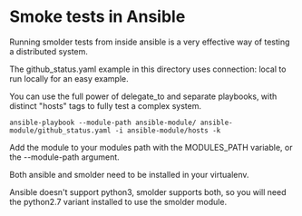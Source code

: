 Smoke tests in Ansible
======================

Running smolder tests from inside ansible is a very effective way of testing a distributed system.

The github_status.yaml example in this directory uses connection: local to run locally for an easy example.

You can use the full power of delegate_to and separate playbooks,
 with distinct "hosts" tags to fully test a complex system.


```
ansible-playbook --module-path ansible-module/ ansible-module/github_status.yaml -i ansible-module/hosts -k
```

Add the module to your modules path with the MODULES_PATH variable, or the --module-path argument.
  
Both ansible and smolder need to be installed in your virtualenv.  

Ansible doesn't support python3, smolder supports both, so you will need the python2.7 variant installed to use
the smolder module.